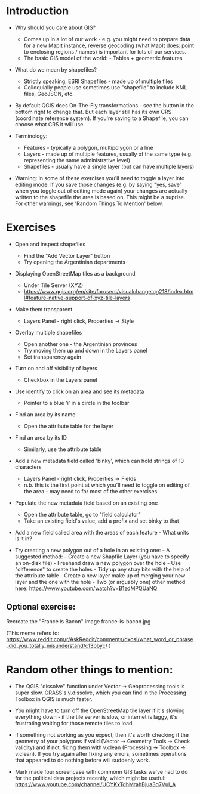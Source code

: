 # Introduction

- Why should you care about GIS?
     - Comes up in a lot of our work - e.g. you might need to prepare data
       for a new MapIt instance, reverse geocoding (what MapIt does: point
       to enclosing regions / names) is important for lots of our services.
     - The basic GIS model of the world:
           - Tables + geometric features

- What do we mean by shapefiles?
     - Strictly speaking, ESRI Shapefiles - made up of multiple files
     - Colloquially people use sometimes use "shapefile" to include
       KML files, GeoJSON, etc.

- By default QGIS does On-The-Fly transformations - see the button in
  the bottom right to change that. But each layer still has its own CRS
  (coordinate reference system). If you're saving to a Shapefile, you
  can choose what CRS it will use.

- Terminology:
     - Features - typically a polygon, multipolygon or a line
     - Layers - made up of multiple features, usually of the same type
       (e.g. representing the same administrative level)
     - Shapefiles - usually have a single layer (but can have
       multiple layers)

- Warning: in some of these exercises you'll need to toggle a layer
  into editing mode. If you save those changes (e.g. by saying "yes,
  save" when you toggle out of editing mode again) your changes are
  actually written to the shapefile the area is based on. This might
  be a suprise. For other warnings, see 'Random Things To Mention'
  below.

# Exercises

- Open and inspect shapefiles
     - Find the "Add Vector Layer" button
     - Try opening the Argentinian departments

- Displaying OpenStreetMap tiles as a background
     - Under Tile Server (XYZ)
     - https://www.qgis.org/en/site/forusers/visualchangelog218/index.html#feature-native-support-of-xyz-tile-layers

- Make them transparent
     - Layers Panel - right click, Properties -> Style

- Overlay multiple shapefiles
     - Open another one - the Argentinian provinces
     - Try moving them up and down in the Layers panel
     - Set transparency again

- Turn on and off visibility of layers
     - Checkbox in the Layers panel

- Use identify to click on an area and see its metadata
     - Pointer to a blue 'i' in a circle in the toolbar

- Find an area by its name
     - Open the attribute table for the layer

- Find an area by its ID
     - Similarly, use the attribute table

- Add a new metadata field called 'binky', which can hold strings of 10 characters
     - Layers Panel - right click, Properties -> Fields
     - n.b. this is the first point at which you'll need to toggle on
       editing of the area - may need to for most of the other exercises

- Populate the new metadata field based on an existing one
     - Open the attribute table, go to "field calculator"
     - Take an existing field's value, add a prefix and set binky to that

- Add a new field called area with the areas of each feature
      - What units is it in?

- Try creating a new polygon out of a hole in an existing one:
      - A suggested method:
           - Create a new Shapfile Layer (you have to specify an on-disk file)
           - Freehand draw a new polygon over the hole
           - Use "difference" to create the holes
           - Tidy up any stray bits with the help of the attribute table
           - Create a new layer make up of merging your new layer and the one with the hole
      - Two (or arguably one) other method here: https://www.youtube.com/watch?v=B1zdMPQUaNQ

## Optional exercise:

Recreate the "France is Bacon" image france-is-bacon.jpg

(This meme refers to: https://www.reddit.com/r/AskReddit/comments/dxosj/what_word_or_phrase_did_you_totally_misunderstand/c13pbyc/ )

# Random other things to mention:

- The QGIS "dissolve" function under Vector -> Geoprocessing tools is
  super slow. GRASS's v.dissolve, which you can find in the Processing
  Toolbox in QGIS is much faster.

- You might have to turn off the OpenStreetMap tile layer if it's
  slowing everything down - if the tile server is slow, or internet is
  laggy, it's frustrating waiting for those remote tiles to load.

- If something not working as you expect, then it's worth checking if
  the geometry of your polygons if valid (Vector -> Geometry Tools ->
  Check validity) and if not, fixing them with v.clean (Processing ->
  Toolbox -> v.clean). If you try again after fixing any errors,
  sometimes operations that appeared to do nothing before will
  suddenly work.

- Mark made four screencase with commonn GIS tasks we've had to do for
  the political data projects recently, which might be useful:
  https://www.youtube.com/channel/UCYKxTdhMrahBjua3q7Vul_A
